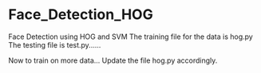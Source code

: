 # Face_Detection_HOG
Face Detection using HOG and SVM
The training file for the data is hog.py
The testing file is test.py......

Now to train on more data... Update the file hog.py accordingly.
